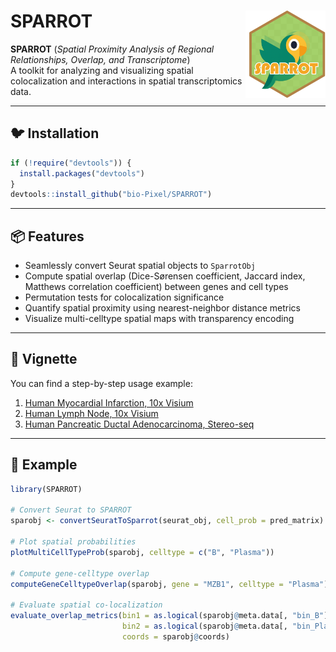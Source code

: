 
# SPARROT <img src="man/figures/SPARROT_logo.png" align="right" height="140"/>

**SPARROT** (*Spatial Proximity Analysis of Regional Relationships, Overlap, and Transcriptome*)  
A toolkit for analyzing and visualizing spatial colocalization and interactions in spatial transcriptomics data.

---

## 🐦 Installation

```r
if (!require("devtools")) {
  install.packages("devtools")
}
devtools::install_github("bio-Pixel/SPARROT")
```

---

## 📦 Features

- Seamlessly convert Seurat spatial objects to `SparrotObj`
- Compute spatial overlap (Dice-Sørensen coefficient, Jaccard index, Matthews correlation coefficient) between genes and cell types
- Permutation tests for colocalization significance
- Quantify spatial proximity using nearest-neighbor distance metrics
- Visualize multi-celltype spatial maps with transparency encoding

---

## 📘 Vignette

You can find a step-by-step usage example:
1. [Human Myocardial Infarction, 10x Visium](vignettes/SPARROT_Workflow1.md)
2. [Human Lymph Node, 10x Visium](vignettes/SPARROT_Workflow2.md)
3. [Human Pancreatic Ductal Adenocarcinoma, Stereo-seq](vignettes/SPARROT_Workflow3.md)

---

## 🧬 Example

```r
library(SPARROT)

# Convert Seurat to SPARROT
sparobj <- convertSeuratToSparrot(seurat_obj, cell_prob = pred_matrix)

# Plot spatial probabilities
plotMultiCellTypeProb(sparobj, celltype = c("B", "Plasma"))

# Compute gene-celltype overlap
computeGeneCelltypeOverlap(sparobj, gene = "MZB1", celltype = "Plasma")

# Evaluate spatial co-localization
evaluate_overlap_metrics(bin1 = as.logical(sparobj@meta.data[, "bin_B"]),
                         bin2 = as.logical(sparobj@meta.data[, "bin_Plasma"]),
                         coords = sparobj@coords)

```
